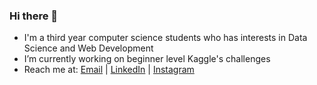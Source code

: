 ### Hi there 👋
- I'm a third year computer science students who has interests in Data Science and Web Development
- I’m currently working on beginner level Kaggle's challenges 
- Reach me at: [Email](mailto:alimikegami1@gmail.com) | [LinkedIn](https://www.linkedin.com/in/alim-ikegami-b21aba131/) | [Instagram](https://www.instagram.com/alimikegami/)
<!--
**alimikegami/alimikegami** is a ✨ _special_ ✨ repository because its `README.md` (this file) appears on your GitHub profile.

Here are some ideas to get you started:

- 🔭 I’m currently working on ...
- 🌱 I’m currently learning ...
- 👯 I’m looking to collaborate on ...
- 🤔 I’m looking for help with ...
- 💬 Ask me about ...
- 📫 How to reach me: ...
- 😄 Pronouns: ...
- ⚡ Fun fact: ...
-->

